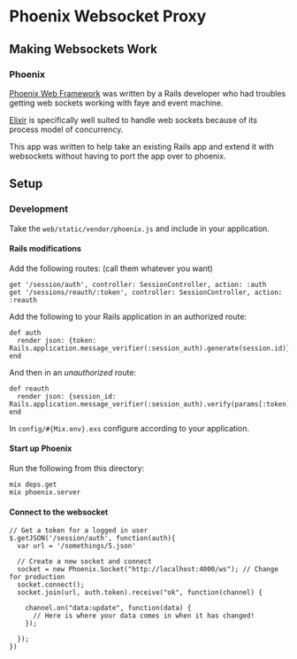 # Phoenix Websocket Proxy

## Making Websockets Work

### Phoenix

[Phoenix Web Framework](http://www.phoenixframework.org/) was written by a Rails developer who had troubles getting web sockets working with faye and event machine.

[Elixir](http://elixir-lang.org/) is specifically well suited to handle web sockets because of its process model of concurrency.

This app was written to help take an existing Rails app and extend it with websockets without having to port the app over to phoenix.

## Setup

### Development

Take the `web/static/vendor/phoenix.js` and include in your application.

#### Rails modifications

Add the following routes: (call them whatever you want)

    get '/session/auth', controller: SessionController, action: :auth
    get '/sessions/reauth/:token', controller: SessionController, action: :reauth

Add the following to your Rails application in an authorized route:

    def auth
      render json: {token: Rails.application.message_verifier(:session_auth).generate(session.id)}
    end

And then in an *unauthorized* route:

    def reauth
      render json: {session_id: Rails.application.message_verifier(:session_auth).verify(params[:token])}
    end

In `config/#{Mix.env}.exs` configure according to your application.

#### Start up Phoenix

Run the following from this directory:

    mix deps.get
    mix phoenix.server

#### Connect to the websocket

    // Get a token for a logged in user
    $.getJSON('/session/auth', function(auth){
      var url = '/somethings/5.json'

      // Create a new socket and connect
      socket = new Phoenix.Socket("http://localhost:4000/ws"); // Change for production
      socket.connect();
      socket.join(url, auth.token).receive("ok", function(channel) {

        channel.on("data:update", function(data) {
          // Here is where your data comes in when it has changed!
        });

      });
    })
